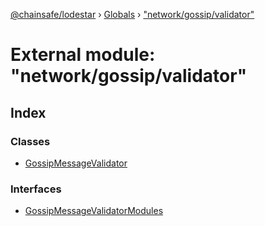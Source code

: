 [@chainsafe/lodestar](../README.md) › [Globals](../globals.md) › ["network/gossip/validator"](_network_gossip_validator_.md)

# External module: "network/gossip/validator"

## Index

### Classes

* [GossipMessageValidator](../classes/_network_gossip_validator_.gossipmessagevalidator.md)

### Interfaces

* [GossipMessageValidatorModules](../interfaces/_network_gossip_validator_.gossipmessagevalidatormodules.md)
